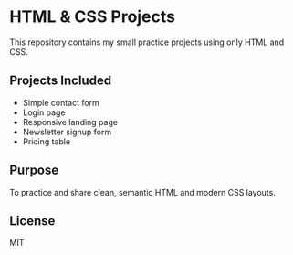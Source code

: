 # HTML & CSS Projects

This repository contains my small practice projects using only HTML and CSS.

## Projects Included
- Simple contact form
- Login page
- Responsive landing page
- Newsletter signup form
- Pricing table

## Purpose
To practice and share clean, semantic HTML and modern CSS layouts.

## License
MIT
